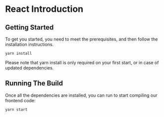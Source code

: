 # React Introduction

Getting Started
---------------

To get you started, you need to meet the prerequisites, and then follow the installation instructions.

```
yarn install
```

Please note that yarn install is only required on your first start, or in case of updated dependencies.

Running The Build
-----------------

Once all the dependencies are installed, you can run to start compiling our frontend code:

```
yarn start
```